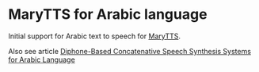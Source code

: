 MaryTTS for Arabic language
===========================

Initial support for Arabic text to speech for [MaryTTS](http://mary.dfki.de/).

Also see article [Diphone-Based Concatenative Speech Synthesis Systems for Arabic
Language ](http://www.wseas.us/e-library/conferences/2011/Montreux/MECHICSE/MECHICSE-13.pdf)
